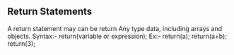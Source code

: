 Return Statements
------------------
A return statement may can be return Any type data, including arrays and objects.
Syntax:-
    return(variable or expression);
Ex:-
    return(a);
    return(a+b);
    return(3);